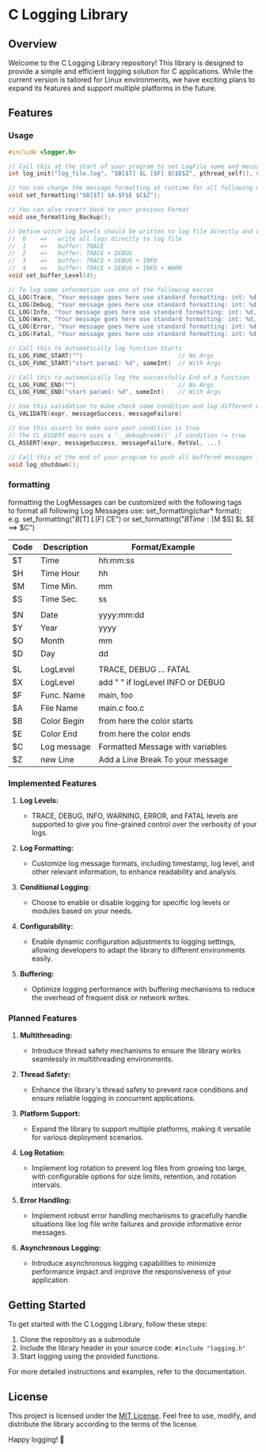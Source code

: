 # C Logging Library

## Overview

Welcome to the C Logging Library repository! This library is designed to provide a simple and efficient logging solution for C applications. While the current version is tailored for Linux environments, we have exciting plans to expand its features and support multiple platforms in the future.

## Features

### Usage

```C
#include <logger.h>

// Call this at the start of your program to set LogFile name and message formatting
int log_init("log_file.log", "$B[$T] $L [$F] $C$E$Z", pthread_self(), 0);

// You can change the message formatting at runtime for all following messages
void set_formatting("$B[$T] $A-$F$E $C$Z");

// You can also revert back to your previous Format
void use_formatting_Backup();

// Define witch log levels should be written to log file directly and witch should be buffered
//  0    =>   write all logs directly to log file
//  1    =>   buffer: TRACE
//  2    =>   buffer: TRACE + DEBUG
//  3    =>   buffer: TRACE + DEBUG + INFO
//  4    =>   buffer: TRACE + DEBUG + INFO + WARN
void set_buffer_Level(4);

// To log some information use one of the following macros
CL_LOG(Trace, "Your message goes here use standard formatting: int: %d, string: %s", someInt, someStr)
CL_LOG(Debug, "Your message goes here use standard formatting: int: %d, string: %s", someInt, someStr)
CL_LOG(Info, "Your message goes here use standard formatting: int: %d, string: %s", someInt, someStr)
CL_LOG(Warn, "Your message goes here use standard formatting: int: %d, string: %s", someInt, someStr)
CL_LOG(Error, "Your message goes here use standard formatting: int: %d, string: %s", someInt, someStr)
CL_LOG(Fatal, "Your message goes here use standard formatting: int: %d, string: %s", someInt, someStr)

// Call this to automatically log function Starts 
CL_LOG_FUNC_START("")                           // No Args
CL_LOG_FUNC_START("start param1: %d", someInt)  // With Args

// Call this to automatically log the successfully End of a function
CL_LOG_FUNC_END("")                             // No Args
CL_LOG_FUNC_END("start param1: %d", someInt)    // With Args

// Use this validation to make check some condition and log different messages
CL_VALIDATE(expr, messageSuccess, messageFailure)

// Use this assert to make sure your condition is true
// The CL_ASSERT macro uses a '__debugbreak()' if condition != true 
CL_ASSERT(expr, messageSuccess, messageFailure, RetVal, ...)

// Call this at the end of your program to push all buffered messages into the log file
void log_shutdown();

```

### formatting
formatting the LogMessages can be customized with the following tags<br>
to format all following Log Messages use: set_formatting(char* format);<br>
e.g. set_formatting("$B[$T] $L [$F]  $C$E")  or set_formatting("$BTime:[$M $S] $L $E ==> $C")

| Code | Description  | Format/Example                    |
|------|--------------|-----------------------------------|
| $T   | Time         | hh:mm:ss                          |
| $H   | Time Hour    | hh                                |
| $M   | Time Min.    | mm                                |
| $S   | Time Sec.    | ss                                |
|      |              |                                   |
| $N   | Date         | yyyy:mm:dd                        |
| $Y   | Year         | yyyy                              |
| $O   | Month        | mm                                |
| $D   | Day          | dd                                |
|      |              |                                   |
| $L   | LogLevel     | TRACE, DEBUG … FATAL              |
| $X   | LogLevel     | add " " if logLevel INFO or DEBUG |
| $F   | Func. Name   | main, foo                         |
| $A   | File Name    | main.c foo.c                      |
| $B   | Color Begin	 | from here the color starts        |
| $E   | Color End    | from here the color ends          |
| $C   | Log message  | Formatted Message with variables  |
| $Z   | new Line     | Add a Line Break To your message  |

### Implemented Features

1. **Log Levels:**
   - TRACE, DEBUG, INFO, WARNING, ERROR, and FATAL levels are supported to give you fine-grained control over the verbosity of your logs.

2. **Log Formatting:**
   - Customize log message formats, including timestamp, log level, and other relevant information, to enhance readability and analysis.

3. **Conditional Logging:**
   - Choose to enable or disable logging for specific log levels or modules based on your needs.

4. **Configurability:**
   - Enable dynamic configuration adjustments to logging settings, allowing developers to adapt the library to different environments easily.

5. **Buffering:**
   - Optimize logging performance with buffering mechanisms to reduce the overhead of frequent disk or network writes.

### Planned Features

1. **Multithreading:**
   - Introduce thread safety mechanisms to ensure the library works seamlessly in multithreading environments.

2. **Thread Safety:**
   - Enhance the library's thread safety to prevent race conditions and ensure reliable logging in concurrent applications.

3. **Platform Support:**
   - Expand the library to support multiple platforms, making it versatile for various deployment scenarios.

4. **Log Rotation:**
   - Implement log rotation to prevent log files from growing too large, with configurable options for size limits, retention, and rotation intervals.

5. **Error Handling:**
   - Implement robust error handling mechanisms to gracefully handle situations like log file write failures and provide informative error messages.

6. **Asynchronous Logging:**
   - Introduce asynchronous logging capabilities to minimize performance impact and improve the responsiveness of your application.

## Getting Started

To get started with the C Logging Library, follow these steps:

1. Clone the repository as a submodule
2. Include the library header in your source code: `#include "logging.h"`
3. Start logging using the provided functions.

For more detailed instructions and examples, refer to the documentation.


## License

This project is licensed under the [MIT License](LICENSE). Feel free to use, modify, and distribute the library according to the terms of the license.

Happy logging! 📝
